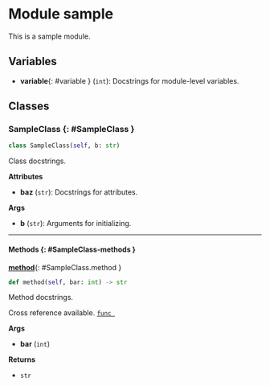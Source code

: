 <!-- docs/sample-py.md -->

# Module sample

This is a sample module.

## Variables

- **variable**{: #variable } (`int`): Docstrings for module-level variables.

## Classes

### SampleClass {: #SampleClass }

```python
class SampleClass(self, b: str)
```

Class docstrings.

**Attributes**

- **baz** (`str`): Docstrings for attributes.

**Args**

- **b** (`str`): Arguments for initializing.

---

#### Methods {: #SampleClass-methods }

[**method**](#SampleClass.method){: #SampleClass.method }

```python
def method(self, bar: int) -> str
```

Method docstrings.

Cross reference available. [`func `](#func)

**Args**

- **bar** (`int`)

**Returns**

- `str`
